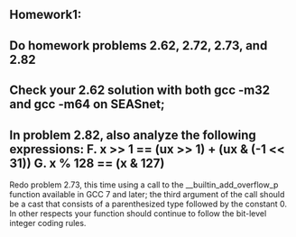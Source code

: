 Homework1:
-----
Do homework problems 2.62, 2.72, 2.73, and 2.82
------
Check your 2.62 solution with both gcc -m32 and gcc -m64 on SEASnet;
------
In problem 2.82, also analyze the following expressions:
F.
x >> 1 == (ux >> 1) + (ux & (-1 << 31))
G.
x % 128 == (x & 127)
------
Redo problem 2.73, this time using a call to the __builtin_add_overflow_p function available in GCC 7 and later; 
the third argument of the call should be a cast that consists of a parenthesized type followed by the constant 0. 
In other respects your function should continue to follow the bit-level integer coding rules.
